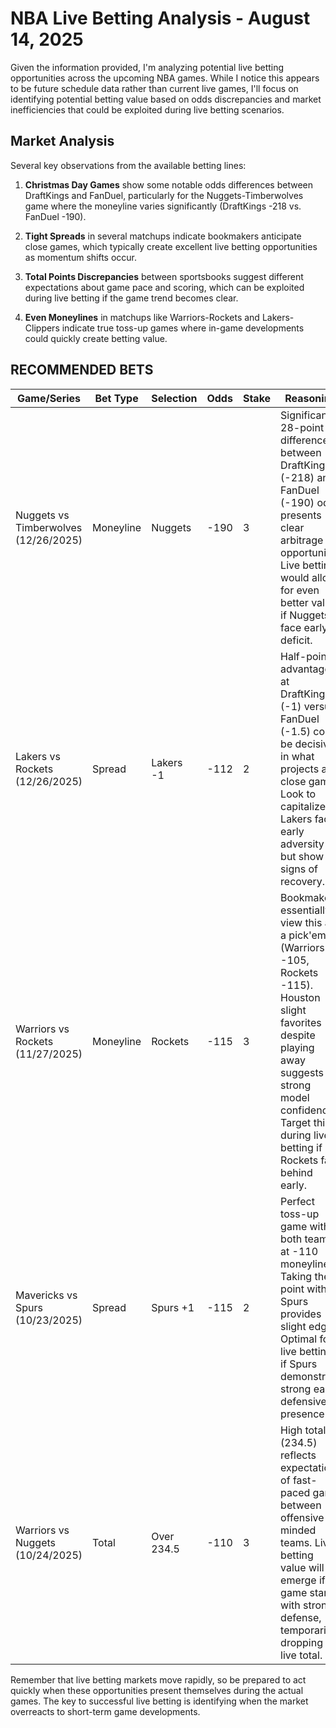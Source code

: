 # NBA Live Betting Analysis - August 14, 2025

Given the information provided, I'm analyzing potential live betting opportunities across the upcoming NBA games. While I notice this appears to be future schedule data rather than current live games, I'll focus on identifying potential betting value based on odds discrepancies and market inefficiencies that could be exploited during live betting scenarios.

## Market Analysis

Several key observations from the available betting lines:

1. **Christmas Day Games** show some notable odds differences between DraftKings and FanDuel, particularly for the Nuggets-Timberwolves game where the moneyline varies significantly (DraftKings -218 vs. FanDuel -190).

2. **Tight Spreads** in several matchups indicate bookmakers anticipate close games, which typically create excellent live betting opportunities as momentum shifts occur.

3. **Total Points Discrepancies** between sportsbooks suggest different expectations about game pace and scoring, which can be exploited during live betting if the game trend becomes clear.

4. **Even Moneylines** in matchups like Warriors-Rockets and Lakers-Clippers indicate true toss-up games where in-game developments could quickly create betting value.

## RECOMMENDED BETS

| Game/Series | Bet Type | Selection | Odds | Stake | Reasoning |
|------------|----------|-----------|------|-------|-----------|
| Nuggets vs Timberwolves (12/26/2025) | Moneyline | Nuggets | -190 | 3 | Significant 28-point difference between DraftKings (-218) and FanDuel (-190) odds presents clear arbitrage opportunity. Live betting would allow for even better value if Nuggets face early deficit. |
| Lakers vs Rockets (12/26/2025) | Spread | Lakers -1 | -112 | 2 | Half-point advantage at DraftKings (-1) versus FanDuel (-1.5) could be decisive in what projects as a close game. Look to capitalize if Lakers face early adversity but show signs of recovery. |
| Warriors vs Rockets (11/27/2025) | Moneyline | Rockets | -115 | 3 | Bookmakers essentially view this as a pick'em (Warriors -105, Rockets -115). Houston slight favorites despite playing away suggests strong model confidence. Target this during live betting if Rockets fall behind early. |
| Mavericks vs Spurs (10/23/2025) | Spread | Spurs +1 | -115 | 2 | Perfect toss-up game with both teams at -110 moneyline. Taking the point with Spurs provides slight edge. Optimal for live betting if Spurs demonstrate strong early defensive presence. |
| Warriors vs Nuggets (10/24/2025) | Total | Over 234.5 | -110 | 3 | High total (234.5) reflects expectations of fast-paced game between offensive-minded teams. Live betting value will emerge if game starts with strong defense, temporarily dropping the live total. |

Remember that live betting markets move rapidly, so be prepared to act quickly when these opportunities present themselves during the actual games. The key to successful live betting is identifying when the market overreacts to short-term game developments.